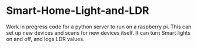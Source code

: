 # Smart-Home-Light-and-LDR
Work in progress code for a python server to run on a raspberry pi. This can set up new devices and scans for new devices itself. It can turn Smart lights on and off, and logs LDR values.
